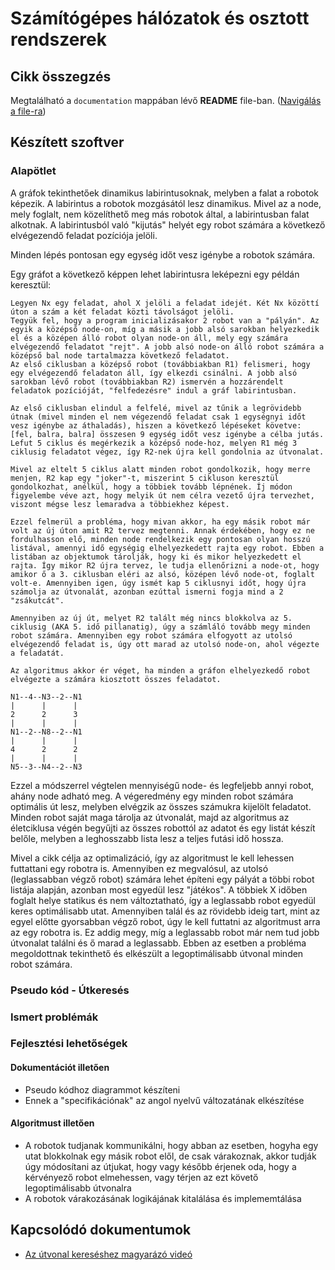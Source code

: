 # Számítógépes hálózatok és osztott rendszerek

## Cikk összegzés
Megtalálható a `documentation` mappában lévő **README** file-ban. ([Navigálás a file-ra](/Documentation/README.md))

## Készített szoftver

### Alapötlet

A gráfok tekinthetőek dinamikus labirintusoknak, melyben a falat a robotok képezik. A labirintus a robotok mozgásától lesz dinamikus. Mivel az a node, mely foglalt, nem közelíthető meg más robotok által, a labirintusban falat alkotnak. A labirintusból való "kijutás" helyét egy robot számára a következő elvégezendő feladat pozíciója jelöli.

Minden lépés pontosan egy egység időt vesz igénybe a robotok számára.

Egy gráfot a következő képpen lehet labirintusra leképezni egy példán keresztül:

```
Legyen Nx egy feladat, ahol X jelöli a feladat idejét. Két Nx közöttí úton a szám a két feladat közti távolságot jelöli.
Tegyük fel, hogy a program inicializásakor 2 robot van a "pályán". Az egyik a középső node-on, míg a másik a jobb alsó sarokban helyezkedik el és a középen álló robot olyan node-on áll, mely egy számára elvégezendő feladatot "rejt". A jobb alsó node-on álló robot számára a középső bal node tartalmazza következő feladatot.
Az első ciklusban a középső robot (továbbiakban R1) felismeri, hogy egy elvégezendő feladaton áll, így elkezdi csinálni. A jobb alsó sarokban lévő robot (továbbiakban R2) ismervén a hozzárendelt feladatok pozícióját, "felfedezésre" indul a gráf labirintusban.

Az első ciklusban elindul a felfelé, mivel az tűnik a legrövidebb útnak (mivel minden el nem végezendő feladat csak 1 egységnyi időt vesz igénybe az áthaladás), hiszen a következő lépéseket követve: [fel, balra, balra] összesen 9 egység időt vesz igénybe a célba jutás. Lefut 5 ciklus és megérkezik a középső node-hoz, melyen R1 még 3 ciklusig feladatot végez, így R2-nek újra kell gondolnia az útvonalat.

Mivel az eltelt 5 ciklus alatt minden robot gondolkozik, hogy merre menjen, R2 kap egy "joker"-t, miszerint 5 cikluson keresztül gondolkozhat, anélkül, hogy a többiek tovább lépnének. Íj módon figyelembe véve azt, hogy melyik út nem célra vezető újra tervezhet, viszont mégse lesz lemaradva a többiekhez képest.

Ezzel felmerül a probléma, hogy mivan akkor, ha egy másik robot már volt az új úton amit R2 tervez megtenni. Annak érdekében, hogy ez ne fordulhasson elő, minden node rendelkezik egy pontosan olyan hosszú listával, amennyi idő egységig elhelyezkedett rajta egy robot. Ebben a listában az objektumok tárolják, hogy ki és mikor helyezkedett el rajta. Így mikor R2 újra tervez, le tudja ellenőrizni a node-ot, hogy amikor ő a 3. ciklusban eléri az alsó, középen lévő node-ot, foglalt volt-e. Amennyiben igen, úgy ismét kap 5 ciklusnyi időt, hogy újra számolja az útvonalát, azonban ezúttal ismerni fogja mind a 2 "zsákutcát".

Amennyiben az új út, melyet R2 talált még nincs blokkolva az 5. ciklusig (AKA 5. idő pillanatig), úgy a számláló tovább megy minden robot számára. Amennyiben egy robot számára elfogyott az utolsó elvégezendő feladat is, úgy ott marad az utolsó node-on, ahol végezte a feladatát.

Az algoritmus akkor ér véget, ha minden a gráfon elhelyezkedő robot elvégezte a számára kiosztott összes feladatot.

N1--4--N3--2--N1 
|      |      |
2      2      3
|      |      |
N1--2--N8--2--N1
|      |      |
4      2      2
|      |      |
N5--3--N4--2--N3
```

Ezzel a módszerrel végtelen mennyiségű node- és legfeljebb annyi robot, ahány node adható meg. A végeredmény egy minden robot számára optimális út lesz, melyben elvégzik az összes számukra kijelölt feladatot. Minden robot saját maga tárolja az útvonalát, majd az algoritmus az életciklusa végén begyűjti az összes robottól az adatot és egy listát készít belőle, melyben a leghosszabb lista lesz a teljes futási idő hossza.

Mivel a cikk célja az optimalizáció, így az algoritmust le kell lehessen futtattani egy robotra is. Amennyiben ez megvalósul, az utolsó (leglassabban végző robot) számára lehet építeni egy pályát a többi robot listája alapján, azonban most egyedül lesz "játékos". A többiek X időben foglalt helye statikus és nem változtatható, így a leglassabb robot egyedül keres optimálisabb utat. Amennyiben talál és az rövidebb ideig tart, mint az egyel előtte gyorsabban végző robot, úgy le kell futtatni az algoritmust arra az egy robotra is. Ez addig megy, míg a leglassabb robot már nem tud jobb útvonalat találni és ő marad a leglassabb. Ebben az esetben a probléma megoldottnak tekinthető és elkészült a legoptimálisabb útvonal minden robot számára.

### Pseudo kód - Útkeresés

### Ismert problémák

### Fejlesztési lehetőségek

#### Dokumentációt illetően

- Pseudo kódhoz diagrammot készíteni
- Ennek a "specifikációnak" az angol nyelvű változatának elkészítése

#### Algoritmust illetően
  
- A robotok tudjanak kommunikálni, hogy abban az esetben, hogyha egy utat blokkolnak egy másik robot elől, de csak várakoznak, akkor tudják úgy módosítani az útjukat, hogy vagy később érjenek oda, hogy a kérvényező robot elmehessen, vagy térjen az ezt követő legoptimálisabb útvonalra
- A robotok várakozásának logikájának kitalálása és implememtálása

## Kapcsolódó dokumentumok

- [Az útvonal kereséshez magyarázó videó](https://www.youtube.com/watch?v=-L-WgKMFuhE&t=348s)
